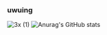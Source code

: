 ### uwuing
![3x (1)](https://user-images.githubusercontent.com/68351730/129429007-9cfd6825-5072-491c-9d73-162c3bdbd8e9.gif)
![Anurag's GitHub stats](https://github-readme-stats.vercel.app/api?username=ChefJem&hide_border=true&theme=radical&show_icons=true)
